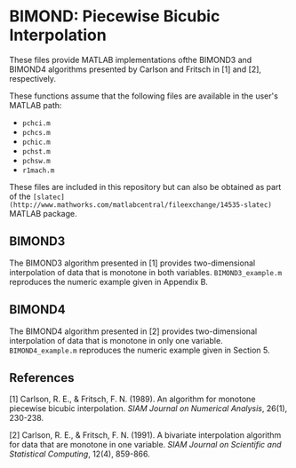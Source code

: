 # BIMOND: Piecewise Bicubic Interpolation

These files provide MATLAB implementations ofthe BIMOND3 and BIMOND4
algorithms presented by Carlson and Fritsch in [1] and [2], respectively.

These functions assume that the following files are available in the
user's MATLAB path:

  * `pchci.m`
  * `pchcs.m`
  * `pchic.m`
  * `pchst.m`
  * `pchsw.m`
  * `r1mach.m`
  
These files are included in this repository but can also be obtained
as part of the
`[slatec](http://www.mathworks.com/matlabcentral/fileexchange/14535-slatec)`
MATLAB package.


## BIMOND3

The BIMOND3 algorithm presented in [1] provides two-dimensional
interpolation of data that is monotone in both
variables. `BIMOND3_example.m` reproduces the numeric example given in
Appendix B.

## BIMOND4

The BIMOND4 algorithm presented in [2] provides two-dimensional
interpolation of data that is monotone in only one
variable. `BIMOND4_example.m` reproduces the numeric example given in
Section 5.

## References

[1] Carlson, R. E., & Fritsch, F. N. (1989). An algorithm for monotone
piecewise bicubic interpolation. *SIAM Journal on Numerical Analysis*,
26(1), 230-238.

[2] Carlson, R. E., & Fritsch, F. N. (1991). A bivariate interpolation
algorithm for data that are monotone in one variable. *SIAM Journal on
Scientific and Statistical Computing*, 12(4), 859-866.

